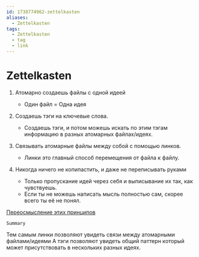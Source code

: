 ```yaml
---
id: 1738774962-zettelkasten
aliases:
  - Zettelkasten
tags:
  - Zettelkasten
  - tag
  - link
---
```


# Zettelkasten

1. Атомарно создаешь файлы с одной идеей

   - Один файл = Одна идея

2. Создаешь тэги на ключевые слова.

   - Создаешь тэги, и потом можешь искать по этим тэгам информацию в разных атомарных файлах/идеях.

3. Связывать атомарные файлы между собой с помощью линков.

   - Линки это главный способ перемещения от файла к файлу.

4. Никогда ничего не копипастить, и даже не переписывать руками

   - Только пропускание идей через себя и выписывание их так, как чувствуешь.
   - Если ты не можешь написать мысль полностью сам, скорее всего ты её не понял.

[Переосмысление этих принципов](zettelkasten_revisited)

`Summary`

Тем самым линки позволяют увидеть связи между атомарными файлами/идеями
А тэги позволяют увидеть общий паттерн который может присутствовать в нескольких разных идеях.
